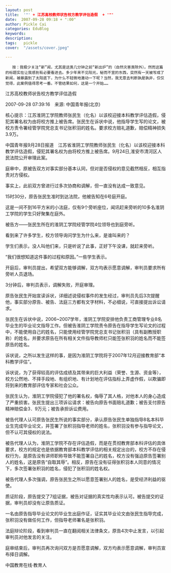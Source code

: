 ```yaml
---
layout: post  
title:  '"' + 江苏高校教师状告校方教学评估造假  + '"'
date:  2007-09-28 09:18 + ":00" 
author: Pickle Cai  
categories: EduBlog  
keywords: 
description:   
tags:	pickle   
cover:  "/assets/cover.jpeg"  

---  
```

    
       按：我极少关注“新”闻，尤其是这类几分钟之前“新出炉”的（自然灾害类除外）。然而这篇的标题实在让我感到有必要看进去。多少年来不见阳光，秘而不宣的东西，突然有一天被写成了新闻，被暴露到了太阳底下，为什么不轻微地激动一下呢？当然，我无意去判断孰是孰非，仅仅觉得，此案例值得思考一番。不管结果如何，这是一个开始……



江苏高校教师状告校方教学评估造假



2007-09-28 07:39:16　来源: 中国青年报(北京)



核心提示：江苏淮阴工学院教师张民生（化名）以该校迎接本科教学评估造假，侵犯其署名权为由将校方推上被告席。张民生在诉状中说，他指导学生写的论文，被校方责令署经管学院党总支书记张积羽的姓名。要求校方赔礼道歉，赔偿精神损失3.9万。 





中国青年报9月28日报道　江苏省淮阴工学院教师张民生（化名）以该校迎接本科教学评估造假，侵犯其署名权为由将校方推上被告席。9月24日,淮安市清河区人民法院公开审理此案。



庭审中，原被告双方对事实部分基本认同，但对是否侵权的意见截然相反，相互指责对方侵权。



事实上，此前双方曾进行过多次协商和调解，但一直没有达成一致意见。



15时30分，原告张民生准时到达法院，他被告知在6号庭开庭。



这是一间不到16平方米的小法庭，仅有9个旁听座位，闻讯赶来旁听的10多名淮阴工学院的学生只好聚集在庭外。



被告方——张民生所在的淮阴工学院经管学院4位领导也到庭旁听。



看到来了许多学生，校方领导询问学生为什么来，是谁叫来的？



学生们表示，没人叫他们来，只是听说了此事，正好下午没课，就赶来旁听。



“我们很想知道这件事的过程和原因。”一些学生表示。



开庭后，审判员提出，希望双方能够调解，双方均表示愿意调解，审判员要求所有旁听人员退场。



3分钟后，审判员表示，调解失败，开庭审理。



原告张民生开始宣读诉状，详细述说侵权事件的发生经过，审判员先后3次提醒他，事实部分原告、被告、法庭三方都有文字材料，不必细说，可直接提出诉讼请求。



张民生在诉状中说，2006~2007学年，淮阴工学院安排他负责工商管理专业8名毕业生的毕业论文指导工作。但被告淮阴工学院责令原告在指导学生写论文的过程中，不能使用自己的姓名，只能使用经管学院党总支书记张积羽（具有副教授职称）的姓名，并要求原告在所有相关文件指导教师栏只能签张积羽的姓名而不能签原告的姓名。



诉状说，之所以发生这样的事，是因为淮阴工学院将于2007年12月迎接教育部“本科教学评估”。



诉状说，为了获得较高的评估成绩及其带来的巨大利益（荣誉、生源、资金等），校方公然地、不择手段地、有组织地、有计划地在评估指标上弄虚作假，以欺骗即将到来的教育部评估专家和社会公众。



张民生认为，淮阴工学院侵犯了他的署名权，侮辱了其人格，对他本人的身心造成了严重损害。张民生提出三项诉讼请求：被告向原告书面赔礼道歉；被告支付原告精神赔偿金3．9万元；被告承担诉讼费用。



被告代理人认可原告张民生所说的事实部分，承认原告张民生单独指导8名本科毕业生完成毕业论文，并签署了张积羽指导老师的姓名，张积羽没有参与指导论文，但不认可其侵权的说法。



被告代理人认为，淮阴工学院不存在评估造假，而是在贯彻教育部本科评估的具体要求，校方的规定也是依据教育部本科教学评估的相关规定出台的，校方不存在侵权行为，是原告没有讲师职称导致不能签署自己的姓名，校方没有强迫原告签署别人的姓名，这是原告“自取其辱”。相反，原告在没有征得张积羽本人同意的情况下，多次签署张积羽的姓名，侵犯了张积羽的姓名权。



被告代理人多次强调，原告张民生之所以愿意签署别人的姓名，是受经济利益的驱使。



质证阶段，原告提交了7组证据，被告对证据的真实性均表示认可。被告提交的证据，审判员却没有让原告质证。



一名由原告指导毕业论文的毕业生出庭作证，证实其毕业论文由张民生指导完成，张积羽没有做任何工作，但指导老师署名是张积羽。



法庭辩论阶段，看到审判员一直在翻阅相关法律条文，原告4次中止发言，以引起审判员对他发言的关注。



庭审结束后，审判员再次询问双方是否愿意调解，双方均表示愿意调解，审判员宣布择日调解。



		    
 中国教育在线·教育人

